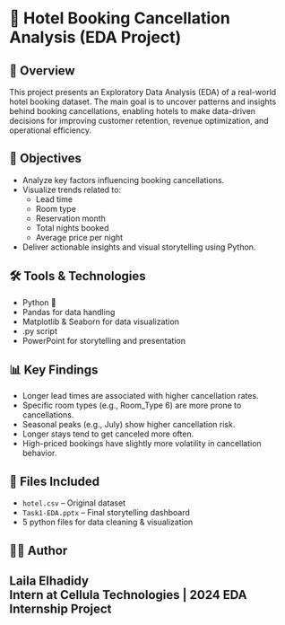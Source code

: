 # 🏨 Hotel Booking Cancellation Analysis (EDA Project)

## 📌 Overview
This project presents an Exploratory Data Analysis (EDA) of a real-world hotel booking dataset. The main goal is to uncover patterns and insights behind booking cancellations, enabling hotels to make data-driven decisions for improving customer retention, revenue optimization, and operational efficiency.

## 🎯 Objectives
- Analyze key factors influencing booking cancellations.
- Visualize trends related to:
  - Lead time
  - Room type
  - Reservation month
  - Total nights booked
  - Average price per night
- Deliver actionable insights and visual storytelling using Python.

## 🛠️ Tools & Technologies
- Python 🐍
- Pandas for data handling
- Matplotlib & Seaborn for data visualization
- .py script
- PowerPoint for storytelling and presentation

## 📊 Key Findings
- Longer lead times are associated with higher cancellation rates.
- Specific room types (e.g., Room_Type 6) are more prone to cancellations.
- Seasonal peaks (e.g., July) show higher cancellation risk.
- Longer stays tend to get canceled more often.
- High-priced bookings have slightly more volatility in cancellation behavior.

## 📁 Files Included
- `hotel.csv` – Original dataset
- `Task1-EDA.pptx` – Final storytelling dashboard
- 5 python files for data cleaning & visualization

## 👩‍💻 Author
**Laila Elhadidy**  
Intern at Cellula Technologies | 2024 EDA Internship Project  
---



